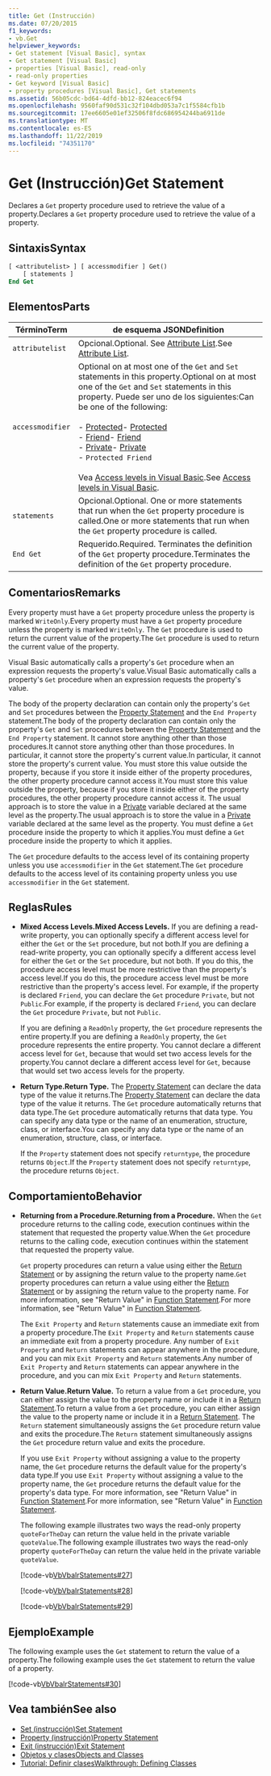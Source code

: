 ```yaml
---
title: Get (Instrucción)
ms.date: 07/20/2015
f1_keywords:
- vb.Get
helpviewer_keywords:
- Get statement [Visual Basic], syntax
- Get statement [Visual Basic]
- properties [Visual Basic], read-only
- read-only properties
- Get keyword [Visual Basic]
- property procedures [Visual Basic], Get statements
ms.assetid: 56b05cdc-bd64-4dfd-bb12-824eacec6f94
ms.openlocfilehash: 9560faf90d531c32f104dbd053a7c1f5584cfb1b
ms.sourcegitcommit: 17ee6605e01ef32506f8fdc686954244ba6911de
ms.translationtype: MT
ms.contentlocale: es-ES
ms.lasthandoff: 11/22/2019
ms.locfileid: "74351170"
---
```

# <a name="get-statement"></a><span data-ttu-id="7d828-102">Get (Instrucción)</span><span class="sxs-lookup"><span data-stu-id="7d828-102">Get Statement</span></span>
<span data-ttu-id="7d828-103">Declares a `Get` property procedure used to retrieve the value of a property.</span><span class="sxs-lookup"><span data-stu-id="7d828-103">Declares a `Get` property procedure used to retrieve the value of a property.</span></span>  
  
## <a name="syntax"></a><span data-ttu-id="7d828-104">Sintaxis</span><span class="sxs-lookup"><span data-stu-id="7d828-104">Syntax</span></span>  
  
```vb  
[ <attributelist> ] [ accessmodifier ] Get()  
    [ statements ]  
End Get  
```  
  
## <a name="parts"></a><span data-ttu-id="7d828-105">Elementos</span><span class="sxs-lookup"><span data-stu-id="7d828-105">Parts</span></span>  
  
|<span data-ttu-id="7d828-106">Término</span><span class="sxs-lookup"><span data-stu-id="7d828-106">Term</span></span>|<span data-ttu-id="7d828-107">de esquema JSON</span><span class="sxs-lookup"><span data-stu-id="7d828-107">Definition</span></span>|  
|---|---|  
|`attributelist`|<span data-ttu-id="7d828-108">Opcional.</span><span class="sxs-lookup"><span data-stu-id="7d828-108">Optional.</span></span> <span data-ttu-id="7d828-109">See [Attribute List](../../../visual-basic/language-reference/statements/attribute-list.md).</span><span class="sxs-lookup"><span data-stu-id="7d828-109">See [Attribute List](../../../visual-basic/language-reference/statements/attribute-list.md).</span></span>|  
|`accessmodifier`|<span data-ttu-id="7d828-110">Optional on at most one of the `Get` and `Set` statements in this property.</span><span class="sxs-lookup"><span data-stu-id="7d828-110">Optional on at most one of the `Get` and `Set` statements in this property.</span></span> <span data-ttu-id="7d828-111">Puede ser uno de los siguientes:</span><span class="sxs-lookup"><span data-stu-id="7d828-111">Can be one of the following:</span></span><br /><br /> <span data-ttu-id="7d828-112">-   [Protected](../../../visual-basic/language-reference/modifiers/protected.md)</span><span class="sxs-lookup"><span data-stu-id="7d828-112">-   [Protected](../../../visual-basic/language-reference/modifiers/protected.md)</span></span><br /><span data-ttu-id="7d828-113">-   [Friend](../../../visual-basic/language-reference/modifiers/friend.md)</span><span class="sxs-lookup"><span data-stu-id="7d828-113">-   [Friend](../../../visual-basic/language-reference/modifiers/friend.md)</span></span><br /><span data-ttu-id="7d828-114">-   [Private](../../../visual-basic/language-reference/modifiers/private.md)</span><span class="sxs-lookup"><span data-stu-id="7d828-114">-   [Private](../../../visual-basic/language-reference/modifiers/private.md)</span></span><br />-   `Protected Friend`<br /><br /> <span data-ttu-id="7d828-115">Vea [Access levels in Visual Basic](../../../visual-basic/programming-guide/language-features/declared-elements/access-levels.md).</span><span class="sxs-lookup"><span data-stu-id="7d828-115">See [Access levels in Visual Basic](../../../visual-basic/programming-guide/language-features/declared-elements/access-levels.md).</span></span>|  
|`statements`|<span data-ttu-id="7d828-116">Opcional.</span><span class="sxs-lookup"><span data-stu-id="7d828-116">Optional.</span></span> <span data-ttu-id="7d828-117">One or more statements that run when the `Get` property procedure is called.</span><span class="sxs-lookup"><span data-stu-id="7d828-117">One or more statements that run when the `Get` property procedure is called.</span></span>|  
|`End Get`|<span data-ttu-id="7d828-118">Requerido.</span><span class="sxs-lookup"><span data-stu-id="7d828-118">Required.</span></span> <span data-ttu-id="7d828-119">Terminates the definition of the `Get` property procedure.</span><span class="sxs-lookup"><span data-stu-id="7d828-119">Terminates the definition of the `Get` property procedure.</span></span>|  
  
## <a name="remarks"></a><span data-ttu-id="7d828-120">Comentarios</span><span class="sxs-lookup"><span data-stu-id="7d828-120">Remarks</span></span>  
 <span data-ttu-id="7d828-121">Every property must have a `Get` property procedure unless the property is marked `WriteOnly`.</span><span class="sxs-lookup"><span data-stu-id="7d828-121">Every property must have a `Get` property procedure unless the property is marked `WriteOnly`.</span></span> <span data-ttu-id="7d828-122">The `Get` procedure is used to return the current value of the property.</span><span class="sxs-lookup"><span data-stu-id="7d828-122">The `Get` procedure is used to return the current value of the property.</span></span>  
  
 <span data-ttu-id="7d828-123">Visual Basic automatically calls a property's `Get` procedure when an expression requests the property's value.</span><span class="sxs-lookup"><span data-stu-id="7d828-123">Visual Basic automatically calls a property's `Get` procedure when an expression requests the property's value.</span></span>  
  
 <span data-ttu-id="7d828-124">The body of the property declaration can contain only the property's `Get` and `Set` procedures between the [Property Statement](../../../visual-basic/language-reference/statements/property-statement.md) and the `End Property` statement.</span><span class="sxs-lookup"><span data-stu-id="7d828-124">The body of the property declaration can contain only the property's `Get` and `Set` procedures between the [Property Statement](../../../visual-basic/language-reference/statements/property-statement.md) and the `End Property` statement.</span></span> <span data-ttu-id="7d828-125">It cannot store anything other than those procedures.</span><span class="sxs-lookup"><span data-stu-id="7d828-125">It cannot store anything other than those procedures.</span></span> <span data-ttu-id="7d828-126">In particular, it cannot store the property's current value.</span><span class="sxs-lookup"><span data-stu-id="7d828-126">In particular, it cannot store the property's current value.</span></span> <span data-ttu-id="7d828-127">You must store this value outside the property, because if you store it inside either of the property procedures, the other property procedure cannot access it.</span><span class="sxs-lookup"><span data-stu-id="7d828-127">You must store this value outside the property, because if you store it inside either of the property procedures, the other property procedure cannot access it.</span></span> <span data-ttu-id="7d828-128">The usual approach is to store the value in a [Private](../../../visual-basic/language-reference/modifiers/private.md) variable declared at the same level as the property.</span><span class="sxs-lookup"><span data-stu-id="7d828-128">The usual approach is to store the value in a [Private](../../../visual-basic/language-reference/modifiers/private.md) variable declared at the same level as the property.</span></span> <span data-ttu-id="7d828-129">You must define a `Get` procedure inside the property to which it applies.</span><span class="sxs-lookup"><span data-stu-id="7d828-129">You must define a `Get` procedure inside the property to which it applies.</span></span>  
  
 <span data-ttu-id="7d828-130">The `Get` procedure defaults to the access level of its containing property unless you use `accessmodifier` in the `Get` statement.</span><span class="sxs-lookup"><span data-stu-id="7d828-130">The `Get` procedure defaults to the access level of its containing property unless you use `accessmodifier` in the `Get` statement.</span></span>  
  
## <a name="rules"></a><span data-ttu-id="7d828-131">Reglas</span><span class="sxs-lookup"><span data-stu-id="7d828-131">Rules</span></span>  
  
- <span data-ttu-id="7d828-132">**Mixed Access Levels.**</span><span class="sxs-lookup"><span data-stu-id="7d828-132">**Mixed Access Levels.**</span></span> <span data-ttu-id="7d828-133">If you are defining a read-write property, you can optionally specify a different access level for either the `Get` or the `Set` procedure, but not both.</span><span class="sxs-lookup"><span data-stu-id="7d828-133">If you are defining a read-write property, you can optionally specify a different access level for either the `Get` or the `Set` procedure, but not both.</span></span> <span data-ttu-id="7d828-134">If you do this, the procedure access level must be more restrictive than the property's access level.</span><span class="sxs-lookup"><span data-stu-id="7d828-134">If you do this, the procedure access level must be more restrictive than the property's access level.</span></span> <span data-ttu-id="7d828-135">For example, if the property is declared `Friend`, you can declare the `Get` procedure `Private`, but not `Public`.</span><span class="sxs-lookup"><span data-stu-id="7d828-135">For example, if the property is declared `Friend`, you can declare the `Get` procedure `Private`, but not `Public`.</span></span>  
  
     <span data-ttu-id="7d828-136">If you are defining a `ReadOnly` property, the `Get` procedure represents the entire property.</span><span class="sxs-lookup"><span data-stu-id="7d828-136">If you are defining a `ReadOnly` property, the `Get` procedure represents the entire property.</span></span> <span data-ttu-id="7d828-137">You cannot declare a different access level for `Get`, because that would set two access levels for the property.</span><span class="sxs-lookup"><span data-stu-id="7d828-137">You cannot declare a different access level for `Get`, because that would set two access levels for the property.</span></span>  
  
- <span data-ttu-id="7d828-138">**Return Type.**</span><span class="sxs-lookup"><span data-stu-id="7d828-138">**Return Type.**</span></span> <span data-ttu-id="7d828-139">The [Property Statement](../../../visual-basic/language-reference/statements/property-statement.md) can declare the data type of the value it returns.</span><span class="sxs-lookup"><span data-stu-id="7d828-139">The [Property Statement](../../../visual-basic/language-reference/statements/property-statement.md) can declare the data type of the value it returns.</span></span> <span data-ttu-id="7d828-140">The `Get` procedure automatically returns that data type.</span><span class="sxs-lookup"><span data-stu-id="7d828-140">The `Get` procedure automatically returns that data type.</span></span> <span data-ttu-id="7d828-141">You can specify any data type or the name of an enumeration, structure, class, or interface.</span><span class="sxs-lookup"><span data-stu-id="7d828-141">You can specify any data type or the name of an enumeration, structure, class, or interface.</span></span>  
  
     <span data-ttu-id="7d828-142">If the `Property` statement does not specify `returntype`, the procedure returns `Object`.</span><span class="sxs-lookup"><span data-stu-id="7d828-142">If the `Property` statement does not specify `returntype`, the procedure returns `Object`.</span></span>  
  
## <a name="behavior"></a><span data-ttu-id="7d828-143">Comportamiento</span><span class="sxs-lookup"><span data-stu-id="7d828-143">Behavior</span></span>  
  
- <span data-ttu-id="7d828-144">**Returning from a Procedure.**</span><span class="sxs-lookup"><span data-stu-id="7d828-144">**Returning from a Procedure.**</span></span> <span data-ttu-id="7d828-145">When the `Get` procedure returns to the calling code, execution continues within the statement that requested the property value.</span><span class="sxs-lookup"><span data-stu-id="7d828-145">When the `Get` procedure returns to the calling code, execution continues within the statement that requested the property value.</span></span>  
  
     <span data-ttu-id="7d828-146">`Get` property procedures can return a value using either the [Return Statement](../../../visual-basic/language-reference/statements/return-statement.md) or by assigning the return value to the property name.</span><span class="sxs-lookup"><span data-stu-id="7d828-146">`Get` property procedures can return a value using either the [Return Statement](../../../visual-basic/language-reference/statements/return-statement.md) or by assigning the return value to the property name.</span></span> <span data-ttu-id="7d828-147">For more information, see "Return Value" in [Function Statement](../../../visual-basic/language-reference/statements/function-statement.md).</span><span class="sxs-lookup"><span data-stu-id="7d828-147">For more information, see "Return Value" in [Function Statement](../../../visual-basic/language-reference/statements/function-statement.md).</span></span>  
  
     <span data-ttu-id="7d828-148">The `Exit Property` and `Return` statements cause an immediate exit from a property procedure.</span><span class="sxs-lookup"><span data-stu-id="7d828-148">The `Exit Property` and `Return` statements cause an immediate exit from a property procedure.</span></span> <span data-ttu-id="7d828-149">Any number of `Exit Property` and `Return` statements can appear anywhere in the procedure, and you can mix `Exit Property` and `Return` statements.</span><span class="sxs-lookup"><span data-stu-id="7d828-149">Any number of `Exit Property` and `Return` statements can appear anywhere in the procedure, and you can mix `Exit Property` and `Return` statements.</span></span>  
  
- <span data-ttu-id="7d828-150">**Return Value.**</span><span class="sxs-lookup"><span data-stu-id="7d828-150">**Return Value.**</span></span> <span data-ttu-id="7d828-151">To return a value from a `Get` procedure, you can either assign the value to the property name or include it in a [Return Statement](../../../visual-basic/language-reference/statements/return-statement.md).</span><span class="sxs-lookup"><span data-stu-id="7d828-151">To return a value from a `Get` procedure, you can either assign the value to the property name or include it in a [Return Statement](../../../visual-basic/language-reference/statements/return-statement.md).</span></span> <span data-ttu-id="7d828-152">The `Return` statement simultaneously assigns the `Get` procedure return value and exits the procedure.</span><span class="sxs-lookup"><span data-stu-id="7d828-152">The `Return` statement simultaneously assigns the `Get` procedure return value and exits the procedure.</span></span>  
  
     <span data-ttu-id="7d828-153">If you use `Exit Property` without assigning a value to the property name, the `Get` procedure returns the default value for the property's data type.</span><span class="sxs-lookup"><span data-stu-id="7d828-153">If you use `Exit Property` without assigning a value to the property name, the `Get` procedure returns the default value for the property's data type.</span></span> <span data-ttu-id="7d828-154">For more information, see "Return Value" in [Function Statement](../../../visual-basic/language-reference/statements/function-statement.md).</span><span class="sxs-lookup"><span data-stu-id="7d828-154">For more information, see "Return Value" in [Function Statement](../../../visual-basic/language-reference/statements/function-statement.md).</span></span>  
  
     <span data-ttu-id="7d828-155">The following example illustrates two ways the read-only property `quoteForTheDay` can return the value held in the private variable `quoteValue`.</span><span class="sxs-lookup"><span data-stu-id="7d828-155">The following example illustrates two ways the read-only property `quoteForTheDay` can return the value held in the private variable `quoteValue`.</span></span>  
  
     [!code-vb[VbVbalrStatements#27](~/samples/snippets/visualbasic/VS_Snippets_VBCSharp/VbVbalrStatements/VB/Class1.vb#27)]  
  
     [!code-vb[VbVbalrStatements#28](~/samples/snippets/visualbasic/VS_Snippets_VBCSharp/VbVbalrStatements/VB/Class1.vb#28)]  
  
     [!code-vb[VbVbalrStatements#29](~/samples/snippets/visualbasic/VS_Snippets_VBCSharp/VbVbalrStatements/VB/Class1.vb#29)]  
  
## <a name="example"></a><span data-ttu-id="7d828-156">Ejemplo</span><span class="sxs-lookup"><span data-stu-id="7d828-156">Example</span></span>  
 <span data-ttu-id="7d828-157">The following example uses the `Get` statement to return the value of a property.</span><span class="sxs-lookup"><span data-stu-id="7d828-157">The following example uses the `Get` statement to return the value of a property.</span></span>  
  
 [!code-vb[VbVbalrStatements#30](~/samples/snippets/visualbasic/VS_Snippets_VBCSharp/VbVbalrStatements/VB/Class1.vb#30)]  
  
## <a name="see-also"></a><span data-ttu-id="7d828-158">Vea también</span><span class="sxs-lookup"><span data-stu-id="7d828-158">See also</span></span>

- [<span data-ttu-id="7d828-159">Set (instrucción)</span><span class="sxs-lookup"><span data-stu-id="7d828-159">Set Statement</span></span>](../../../visual-basic/language-reference/statements/set-statement.md)
- [<span data-ttu-id="7d828-160">Property (instrucción)</span><span class="sxs-lookup"><span data-stu-id="7d828-160">Property Statement</span></span>](../../../visual-basic/language-reference/statements/property-statement.md)
- [<span data-ttu-id="7d828-161">Exit (instrucción)</span><span class="sxs-lookup"><span data-stu-id="7d828-161">Exit Statement</span></span>](../../../visual-basic/language-reference/statements/exit-statement.md)
- [<span data-ttu-id="7d828-162">Objetos y clases</span><span class="sxs-lookup"><span data-stu-id="7d828-162">Objects and Classes</span></span>](../../../visual-basic/programming-guide/language-features/objects-and-classes/index.md)
- [<span data-ttu-id="7d828-163">Tutorial: Definir clases</span><span class="sxs-lookup"><span data-stu-id="7d828-163">Walkthrough: Defining Classes</span></span>](../../../visual-basic/programming-guide/language-features/objects-and-classes/walkthrough-defining-classes.md)
